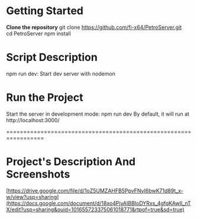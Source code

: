 # Getting Started

**Clone the repository**
  git clone https://github.com/fi-x64/PetroServer.git <br/>
  cd PetroServer
  npm install
 
# Script	Description
  npm run dev:	Start dev server with nodemon <br />
  
# Run the Project
  Start the server in development mode:
    npm run dev
  By default, it will run at http://localhost:3000/

=================================================================
# Project's Description And Screenshots
[https://drive.google.com/file/d/1oZ5UMZAHFB5PpvFNyI6bwK71d89t_x-w/view?usp=sharing](https://docs.google.com/document/d/18xo4PjyAIBBIoDYRxs_4gfqKAwIl_nTX/edit?usp=sharing&ouid=101655723375061018771&rtpof=true&sd=true)
